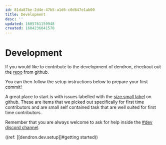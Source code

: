 ```yaml
---
id: 81da87be-2d4e-47b5-a1d6-c0d647e1ab00
title: Development
desc: ''
updated: 1605761159948
created: 1604236041570
---
```


# Development

If you would like to contribute to the development of dendron, checkout out the [repo](https://github.com/dendronhq/dendron) from github.

You can then follow the setup instructions below to prepare your first commit!

A great place to start is with issues labelled with the [size.small label](https://github.com/dendronhq/dendron/labels/size.small) on github. These are items that we picked out specifically for first time contributors and are small self contained task that are well suited for first time contributors.

Remember that you are always welcome to ask for help inside the [#dev discord channel](https://discord.gg/AE3NRw9).

((ref: [[dendron.dev.setup]]#getting started))
